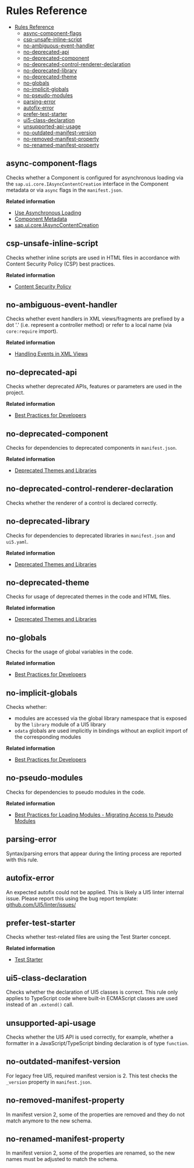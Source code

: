 # Rules Reference

- [Rules Reference](#rules-reference)
	- [async-component-flags](#async-component-flags)
	- [csp-unsafe-inline-script](#csp-unsafe-inline-script)
	- [no-ambiguous-event-handler](#no-ambiguous-event-handler)
	- [no-deprecated-api](#no-deprecated-api)
	- [no-deprecated-component](#no-deprecated-component)
	- [no-deprecated-control-renderer-declaration](#no-deprecated-control-renderer-declaration)
	- [no-deprecated-library](#no-deprecated-library)
	- [no-deprecated-theme](#no-deprecated-theme)
	- [no-globals](#no-globals)
	- [no-implicit-globals](#no-implicit-globals)
	- [no-pseudo-modules](#no-pseudo-modules)
	- [parsing-error](#parsing-error)
	- [autofix-error](#autofix-error)
	- [prefer-test-starter](#prefer-test-starter)
	- [ui5-class-declaration](#ui5-class-declaration)
	- [unsupported-api-usage](#unsupported-api-usage)
	- [no-outdated-manifest-version](#no-outdated-manifest-version)
	- [no-removed-manifest-property](#no-removed-manifest-property)
	- [no-renamed-manifest-property](#no-renamed-manifest-property)

## async-component-flags

Checks whether a Component is configured for asynchronous loading via the `sap.ui.core.IAsyncContentCreation` interface in the Component metadata or via `async` flags in the `manifest.json`.

**Related information**
- [Use Asynchronous Loading](https://ui5.sap.com/#/topic/676b636446c94eada183b1218a824717)
- [Component Metadata](https://ui5.sap.com/#/topic/0187ea5e2eff4166b0453b9dcc8fc64f)
- [sap.ui.core.IAsyncContentCreation](https://ui5.sap.com/1.136/#/api/sap.ui.core.IAsyncContentCreation)

## csp-unsafe-inline-script

Checks whether inline scripts are used in HTML files in accordance with Content Security Policy (CSP) best practices.

**Related information**
- [Content Security Policy](https://ui5.sap.com/#/topic/fe1a6dba940e479fb7c3bc753f92b28c)

## no-ambiguous-event-handler

Checks whether event handlers in XML views/fragments are prefixed by a dot '.' (i.e. represent a controller method) or refer to a local name (via `core:require` import).

**Related information**
- [Handling Events in XML Views](https://ui5.sap.com/#/topic/b0fb4de7364f4bcbb053a99aa645affe)

## no-deprecated-api

Checks whether deprecated APIs, features or parameters are used in the project.

**Related information**
- [Best Practices for Developers](https://ui5.sap.com/#/topic/28fcd55b04654977b63dacbee0552712)

## no-deprecated-component

Checks for dependencies to deprecated components in `manifest.json`.

**Related information**
- [Deprecated Themes and Libraries](https://ui5.sap.com/#/topic/a87ca843bcee469f82a9072927a7dcdb)

## no-deprecated-control-renderer-declaration

Checks whether the renderer of a control is declared correctly.

## no-deprecated-library

Checks for dependencies to deprecated libraries in `manifest.json` and `ui5.yaml`.

**Related information**
- [Deprecated Themes and Libraries](https://ui5.sap.com/#/topic/a87ca843bcee469f82a9072927a7dcdb)

## no-deprecated-theme

Checks for usage of deprecated themes in the code and HTML files.

**Related information**
- [Deprecated Themes and Libraries](https://ui5.sap.com/#/topic/a87ca843bcee469f82a9072927a7dcdb)

## no-globals

Checks for the usage of global variables in the code.

**Related information**
- [Best Practices for Developers](https://ui5.sap.com/#/topic/28fcd55b04654977b63dacbee0552712)

## no-implicit-globals

Checks whether:
- modules are accessed via the global library namespace that is exposed by the `library` module of a UI5 library
- `odata` globals are used implicitly in bindings without an explicit import of the corresponding modules

**Related information**
- [Best Practices for Developers](https://ui5.sap.com/#/topic/28fcd55b04654977b63dacbee0552712)

## no-pseudo-modules

Checks for dependencies to pseudo modules in the code.

**Related information**
- [Best Practices for Loading Modules - Migrating Access to Pseudo Modules](https://ui5.sap.com/#/topic/00737d6c1b864dc3ab72ef56611491c4)

## parsing-error

Syntax/parsing errors that appear during the linting process are reported with this rule.

## autofix-error

An expected autofix could not be applied. This is likely a UI5 linter internal issue. Please report this using the bug report template: [github.com/UI5/linter/issues/](https://github.com/UI5/linter/issues/new?template=bug-report.md)

## prefer-test-starter

Checks whether test-related files are using the Test Starter concept.

**Related information**
- [Test Starter](https://ui5.sap.com/#/topic/032be2cb2e1d4115af20862673bedcdb)

## ui5-class-declaration

Checks whether the declaration of UI5 classes is correct. This rule only applies to TypeScript code where built-in ECMAScript classes are used instead of an `.extend()` call.

## unsupported-api-usage

Checks whether the UI5 API is used correctly, for example, whether a formatter in a JavaScript/TypeScript binding declaration is of type `function`.

## no-outdated-manifest-version

For legacy free UI5, required manifest version is 2. This test checks the `_version` property in `manifest.json`.

## no-removed-manifest-property

In manifest version 2, some of the properties are removed and they do not match anymore to the new schema.

## no-renamed-manifest-property

In manifest version 2, some of the properties are renamed, so the new names must be adjusted to match the schema.
